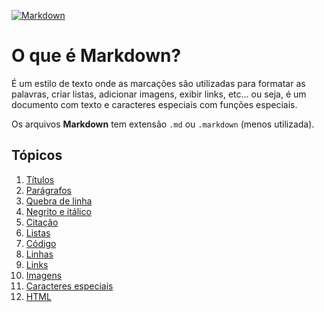 [![Markdown](https://upload.wikimedia.org/wikipedia/commons/4/48/Markdown-mark.svg "Markdown logo")](https://en.wikipedia.org/wiki/Markdown)
  
# O que é Markdown?  
  
É um estilo de texto onde as marcações são utilizadas para formatar as palavras, criar listas, adicionar imagens, exibir links, etc... ou seja, é um documento com texto e caracteres especiais com funções especiais.  
  
Os arquivos **Markdown** tem extensão `.md` ou `.markdown` (menos utilizada).  
  
## Tópicos  
  
1.  [Títulos](tópicos/títulos.md)  
2.  [Parágrafos](tópicos/parágrafos.md)  
3.  [Quebra de linha](tópicos/quebra-de-linha.md)  
4.  [Negrito e itálico](tópicos/negrito-itálico.md)  
5.  [Citação](tópicos/citação.md)  
6.  [Listas](tópicos/listas.md)  
7.  [Código](tópicos/código.md)  
8.  [Linhas](tópicos/linhas.md)  
9.  [Links](tópicos/links.md)  
10. [Imagens](tópicos/imagens.md)  
11. [Caracteres especiais](tópicos/caracteres-especiais.md)  
12. [HTML](tópicos/HTML.md)  
